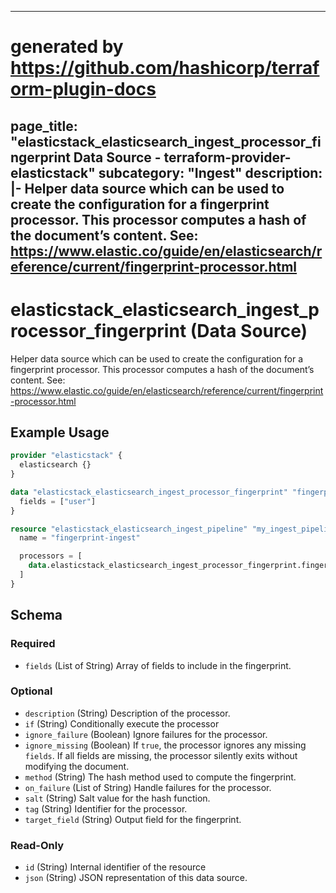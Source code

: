 
---
# generated by https://github.com/hashicorp/terraform-plugin-docs
page_title: "elasticstack_elasticsearch_ingest_processor_fingerprint Data Source - terraform-provider-elasticstack"
subcategory: "Ingest"
description: |-
  Helper data source which can be used to create the configuration for a fingerprint processor. This processor computes a hash of the document’s content. See: https://www.elastic.co/guide/en/elasticsearch/reference/current/fingerprint-processor.html
---

# elasticstack_elasticsearch_ingest_processor_fingerprint (Data Source)

Helper data source which can be used to create the configuration for a fingerprint processor. This processor computes a hash of the document’s content. See: https://www.elastic.co/guide/en/elasticsearch/reference/current/fingerprint-processor.html

## Example Usage

```terraform
provider "elasticstack" {
  elasticsearch {}
}

data "elasticstack_elasticsearch_ingest_processor_fingerprint" "fingerprint" {
  fields = ["user"]
}

resource "elasticstack_elasticsearch_ingest_pipeline" "my_ingest_pipeline" {
  name = "fingerprint-ingest"

  processors = [
    data.elasticstack_elasticsearch_ingest_processor_fingerprint.fingerprint.json
  ]
}
```

<!-- schema generated by tfplugindocs -->
## Schema

### Required

- `fields` (List of String) Array of fields to include in the fingerprint.

### Optional

- `description` (String) Description of the processor.
- `if` (String) Conditionally execute the processor
- `ignore_failure` (Boolean) Ignore failures for the processor.
- `ignore_missing` (Boolean) If `true`, the processor ignores any missing `fields`. If all fields are missing, the processor silently exits without modifying the document.
- `method` (String) The hash method used to compute the fingerprint.
- `on_failure` (List of String) Handle failures for the processor.
- `salt` (String) Salt value for the hash function.
- `tag` (String) Identifier for the processor.
- `target_field` (String) Output field for the fingerprint.

### Read-Only

- `id` (String) Internal identifier of the resource
- `json` (String) JSON representation of this data source.
